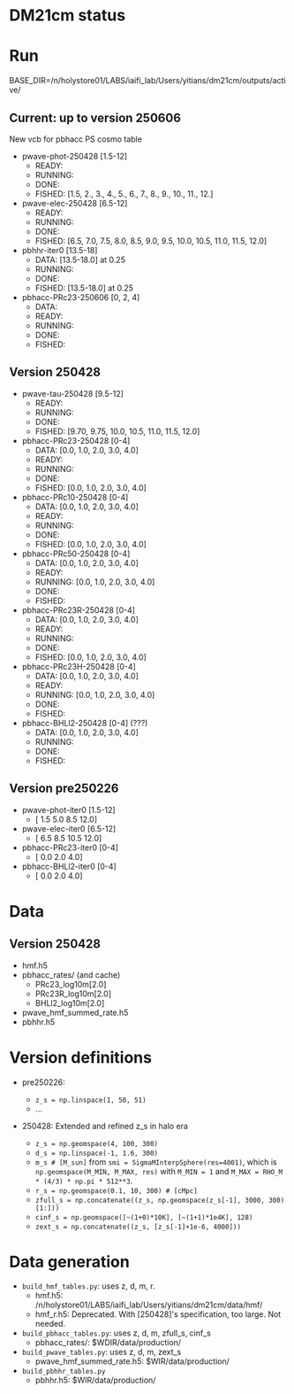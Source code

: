 # DM21cm status

# Run
BASE_DIR=/n/holystore01/LABS/iaifi_lab/Users/yitians/dm21cm/outputs/active/

## Current: up to version 250606
New vcb for pbhacc PS cosmo table
- pwave-phot-250428 [1.5-12]
    - READY:
    - RUNNING:
    - DONE:
    - FISHED: [1.5, 2., 3., 4., 5., 6., 7., 8., 9., 10., 11., 12.]
- pwave-elec-250428 [6.5-12]
    - READY:
    - RUNNING:
    - DONE:
    - FISHED: [6.5, 7.0, 7.5, 8.0, 8.5, 9.0, 9.5, 10.0, 10.5, 11.0, 11.5, 12.0]
- pbhhr-iter0 [13.5-18]
    - DATA: [13.5-18.0] at 0.25
    - RUNNING: 
    - DONE:
    - FISHED: [13.5-18.0] at 0.25
- pbhacc-PRc23-250606 [0, 2, 4]
    - DATA:
    - READY:
    - RUNNING:
    - DONE:
    - FISHED:
<!-- - pbhacc-PRc10-250606 [0-4]
    - DATA:
    - READY:
    - RUNNING:
    - DONE:
    - FISHED:
- pbhacc-PRc50-250606 [0-4]
    - DATA:
    - READY:
    - RUNNING:
    - DONE:
    - FISHED:
- pbhacc-PRc23R-250606 [0-4]
    - DATA:
    - READY:
    - RUNNING:
    - DONE:
    - FISHED:
- pbhacc-PRc23H-250606 [0-4]
    - DATA:
    - READY:
    - RUNNING:
    - DONE:
    - FISHED:
- pbhacc-BHLl2-250606 [0-4] (???)
    - DATA:
    - RUNNING:
    - DONE:
    - FISHED: -->

## Version 250428
- pwave-tau-250428 [9.5-12]
    - READY:
    - RUNNING:
    - DONE:
    - FISHED: [9.70, 9.75, 10.0, 10.5, 11.0, 11.5, 12.0]
- pbhacc-PRc23-250428 [0-4]
    - DATA: [0.0, 1.0, 2.0, 3.0, 4.0]
    - READY:
    - RUNNING:
    - DONE:
    - FISHED: [0.0, 1.0, 2.0, 3.0, 4.0]
- pbhacc-PRc10-250428 [0-4]
    - DATA: [0.0, 1.0, 2.0, 3.0, 4.0]
    - READY:
    - RUNNING:
    - DONE:
    - FISHED: [0.0, 1.0, 2.0, 3.0, 4.0]
- pbhacc-PRc50-250428 [0-4]
    - DATA: [0.0, 1.0, 2.0, 3.0, 4.0]
    - READY:
    - RUNNING: [0.0, 1.0, 2.0, 3.0, 4.0]
    - DONE:
    - FISHED:
- pbhacc-PRc23R-250428 [0-4]
    - DATA: [0.0, 1.0, 2.0, 3.0, 4.0]
    - READY:
    - RUNNING:
    - DONE:
    - FISHED: [0.0, 1.0, 2.0, 3.0, 4.0]
- pbhacc-PRc23H-250428 [0-4]
    - DATA: [0.0, 1.0, 2.0, 3.0, 4.0]
    - READY:
    - RUNNING: [0.0, 1.0, 2.0, 3.0, 4.0]
    - DONE:
    - FISHED:
- pbhacc-BHLl2-250428 [0-4] (???)
    - DATA:   [0.0, 1.0, 2.0, 3.0, 4.0]
    - RUNNING:
    - DONE:
    - FISHED:

## Version pre250226
- pwave-phot-iter0 [1.5-12]
    - [ 1.5  5.0  8.5 12.0]
- pwave-elec-iter0 [6.5-12]
    - [ 6.5  8.5 10.5 12.0]
- pbhacc-PRc23-iter0 [0-4]
    - [ 0.0  2.0  4.0]
- pbhacc-BHLl2-iter0 [0-4]
    - [ 0.0  2.0  4.0]

# Data

## Version 250428
- hmf.h5
- pbhacc_rates/ (and cache)
    - PRc23_log10m[2.0]
    - PRc23R_log10m[2.0]
    - BHLl2_log10m[2.0]
- pwave_hmf_summed_rate.h5
- pbhhr.h5

# Version definitions
- pre250226:
    - `z_s = np.linspace(1, 50, 51)`
    - ...

- 250428: Extended and refined z_s in halo era
    - `z_s = np.geomspace(4, 100, 300)`
    - `d_s = np.linspace(-1, 1.6, 300)`
    - `m_s # [M_sun]` from `smi = SigmaMInterpSphere(res=4001)`, which is `np.geomspace(M_MIN, M_MAX, res)` with `M_MIN = 1` and `M_MAX = RHO_M * (4/3) * np.pi * 512**3`.
    - `r_s = np.geomspace(0.1, 10, 300) # [cMpc]`
    - `zfull_s = np.concatenate((z_s, np.geomspace(z_s[-1], 3000, 300)[1:]))`
    - `cinf_s = np.geomspace([~(1+0)*10K], [~(1+1)*1e4K], 128)`
    - `zext_s = np.concatenate((z_s, [z_s[-1]+1e-6, 4000]))`

# Data generation
- `build_hmf_tables.py`: uses z, d, m, r.
    - hmf.h5: /n/holystore01/LABS/iaifi_lab/Users/yitians/dm21cm/data/hmf/
    - hmf_r.h5: Deprecated. With [250428]'s specification, too large. Not needed.
- `build_pbhacc_tables.py`: uses z, d, m, zfull_s, cinf_s
    - pbhacc_rates/: $WDIR/data/production/
- `build_pwave_tables.py`: uses z, d, m, zext_s
    - pwave_hmf_summed_rate.h5: $WIR/data/production/
- `build_pbhhr_tables.py`
    - pbhhr.h5:  $WIR/data/production/